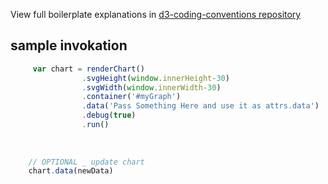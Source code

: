 
View full boilerplate explanations in  [d3-coding-conventions repository](https://github.com/bumbeishvili/d3-coding-conventions#boilerplate-explanations)

## sample invokation
```javascript
     var chart = renderChart()
                .svgHeight(window.innerHeight-30)
                .svgWidth(window.innerWidth-30)
                .container('#myGraph')
                .data('Pass Something Here and use it as attrs.data')
                .debug(true)
                .run()
    
    
    
    // OPTIONAL _ update chart
    chart.data(newData)
  
```
